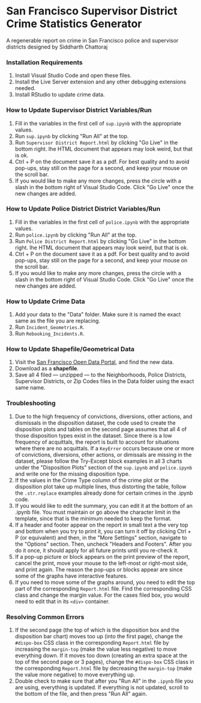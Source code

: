# San Francisco Supervisor District Crime Statistics Generator
A regenerable report on crime in San Francisco police and supervisor districts designed by Siddharth Chattoraj

### Installation Requirements
1. Install Visual Studio Code and open these files.
2. Install the Live Server extension and any other debugging extensions needed.
2. Install RStudio to update crime data.

### How to Update Supervisor District Variables/Run
1. Fill in the variables in the first cell of ``sup.ipynb`` with the appropriate values.
2. Run ``sup.ipynb`` by clicking "Run All" at the top.
3. Run ``Supervisor District Report.html`` by clicking "Go Live" in the bottom right. Ihe HTML document that appears may look weird, but that is ok.
4. Ctrl + P on the document save it as a pdf. For best quality and to avoid pop-ups, stay still on the page for a second, and keep your mouse on the scroll bar.
5. If you would like to make any more changes, press the circle with a slash in the bottom right of Visual Studio Code. Click "Go Live" once the new changes are added.

### How to Update Police District District Variables/Run
1. Fill in the variables in the first cell of ``police.ipynb`` with the appropriate values.
2. Run ``police.ipynb`` by clicking "Run All" at the top.
3. Run ``Police District Report.html`` by clicking "Go Live" in the bottom right. Ihe HTML document that appears may look weird, but that is ok.
4. Ctrl + P on the document save it as a pdf. For best quality and to avoid pop-ups, stay still on the page for a second, and keep your mouse on the scroll bar.
5. If you would like to make any more changes, press the circle with a slash in the bottom right of Visual Studio Code. Click "Go Live" once the new changes are added.

### How to Update Crime Data
1. Add your data to the "Data" folder. Make sure it is named the exact same as the file you are replacing.
2. Run ``Incident_Geometries.R``.
3. Run ``Rebooking_Incidents.R``.

### How to Update Shapefile/Geometrical Data
1. Visit the [San Francisco Open Data Portal](https://datasf.org/opendata/), and find the new data.
2. Download as a **shapefile**.
3. Save all 4 filed — unzipped — to the Neighborhoods, Police Districts, Supervisor Districts, or Zip Codes files in the Data folder using the exact same name.

### Troubleshooting
1. Due to the high frequency of convictions, diversions, other actions, and dismissals in the disposition dataset, the code used to create the disposition plots and tables on the second page assumes that all 4 of those disposition types exist in the dataset. Since there is a low frequency of acquittals, the report is built to account for situations where there are no acquittals. If a ``KeyError`` occurs because one or more of convictions, diversions, other actions, or dimissals are missing in the dataset, please follow the Try-Except block examples in all 3 charts under the "Disposition Plots" section of the ``sup.ipynb`` and ``police.ipynb`` and write one for the missing disposition type.
2. If the values in the Crime Type column of the crime plot or the disposition plot take up multiple lines, thus distorting the table, follow the ``.str.replace`` examples already done for certain crimes in the .ipynb code.
3. If you would like to edit the summary, you can edit it at the bottom of an .ipynb file. You must maintain or go above the character limit in the template, since that is the minimum needed to keep the format. 
4. If a header and footer appear on the report in small text a the very top and bottom when you try to print it, you can turn it off by clicking Ctrl + P (or equivalent) and then, in the "More Settings" section, navigate to the "Options" section. Then, uncheck "Headers and Footers". After you do it once, it should apply for all future prints until you re-check it.
5. If a pop-up picture or block appears on the print preview of the report, cancel the print, move your mouse to the left-most or right-most side, and print again. The reason the pop-ups or blocks appear are since some of the graphs have interactive features.
6. If you need to move some of the graphs around, you need to edit the top part of the corresponding ``Report.html`` file. Find the corresponding CSS class and change the margin value. For the cases filed box, you would need to edit that in its ``<div>`` container.

### Resolving Common Errors
1. If the second page (the top of which is the disposition box and the disposition bar chart) moves too up (into the first page), change the ``#dispo-box`` CSS class in the corresponding ``Report.html`` file by increasing the ``margin-top`` (make the value less negative) to move everything down. If it moves too down (creating an extra space at the top of the second page or 3 pages), change the ``#dispo-box`` CSS class in the corresponding ``Report.html`` file by decreasing the ``margin-top`` (make the value more negative) to move everything up.
2. Double check to make sure that after you "Run All" in the ``.ipynb`` file you are using, everything is updated. If everything is not updated, scroll to the bottom of the file, and then press "Run All" again. 
